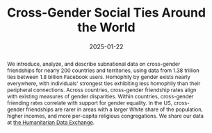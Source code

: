 ---
title: "Cross-Gender Social Ties Around the World"
collection: wps
link: "https://drew-johnston.com/files/Cross-Gender_Social_Ties_Around_the_world"
coauthors: Michael Bailey, Theresa Kuchler, Ayush Kumar, and Johannes Stroebel
date: 2025-01-22
outcome_prefix: 'Conditionally Accepted at the '
outcome: 'American Economic Association Papers and Proceedings'
abstract: "We introduce, analyze, and describe subnational data on cross-gender friendships for nearly 200 countries and territories, using data from 1.38 trillion ties between 1.8 billion Facebook users. Homophily by gender exists nearly everywhere, with individuals' strongest ties exhibiting less homophily than their peripheral connections. Across countries, cross-gender friendship rates align with existing measures of gender disparities. Within countries, cross-gender friending rates correlate with support for gender equality. In the US, cross-gender friendships are rarer in areas with a larger White share of the population, higher incomes, and more per-capita religious congregations. We share our data at <a href='https://data.humdata.org/dataset/cross-gender-ties'>the Humanitarian Data Exchange</a>."
press: 
data: 
---